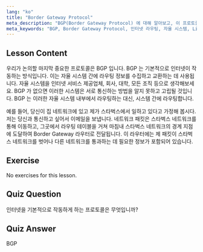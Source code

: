 ```yaml
---
lang: "ko"
title: "Border Gateway Protocol"
meta_description: "BGP(Border Gateway Protocol) 에 대해 알아보고, 이 프로토콜이 자율 시스템 간 인터넷 라우팅을 어떻게 가능하게 하는지 이해합니다. 초보자를 위한 BGP 기본 사항을 파악합니다."
meta_keywords: "BGP, Border Gateway Protocol, 인터넷 라우팅, 자율 시스템, Linux 네트워킹, BGP 튜토리얼, 네트워크 프로토콜, 초보자 가이드"
---
```


## Lesson Content

우리가 논의할 마지막 중요한 프로토콜은 BGP 입니다. BGP 는 기본적으로 인터넷이 작동하는 방식입니다. 이는 자율 시스템 간에 라우팅 정보를 수집하고 교환하는 데 사용됩니다. 자율 시스템을 인터넷 서비스 제공업체, 회사, 대학, 모든 조직 등으로 생각해보세요. BGP 가 없으면 이러한 시스템은 서로 통신하는 방법을 알지 못하고 고립될 것입니다. BGP 는 이러한 자율 시스템 내부에서 라우팅하는 대신, 시스템 간에 라우팅합니다.

예를 들어, 당신이 집 네트워크에 있고 제가 스타벅스에서 일하고 있다고 가정해 봅시다. 저는 당신과 통신하고 싶어서 이메일을 보냅니다. 네트워크 패킷은 스타벅스 네트워크를 통해 이동하고, 그곳에서 라우팅 테이블을 거쳐 마침내 스타벅스 네트워크의 경계 지점에 도달하여 Border Gateway 라우터로 전달됩니다. 이 라우터에는 제 패킷이 스타벅스 네트워크를 벗어나 다른 네트워크를 통과하는 데 필요한 정보가 포함되어 있습니다.

## Exercise

No exercises for this lesson.

## Quiz Question

인터넷을 기본적으로 작동하게 하는 프로토콜은 무엇입니까?

## Quiz Answer

BGP
